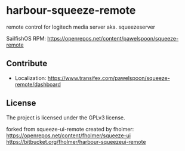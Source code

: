 # harbour-squeeze-remote
remote control for logitech media server aka. squeezeserver

SailfishOS RPM: <https://openrepos.net/content/pawelspoon/squeeze-remote>

Contribute
----------

- Localization: <https://www.transifex.com/pawelspoon/squeeze-remote/dashboard>

License
-------

The project is licensed under the GPLv3 license.

forked from squeeze-ui-remote created by fholmer: 
<https://openrepos.net/content/fholmer/squeeze-ui>
<https://bitbucket.org/fholmer/harbour-squeezeui-remote>